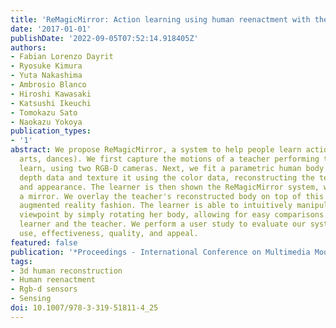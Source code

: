 ```yaml
---
title: 'ReMagicMirror: Action learning using human reenactment with the mirror metaphor'
date: '2017-01-01'
publishDate: '2022-09-05T07:52:14.918405Z'
authors:
- Fabian Lorenzo Dayrit
- Ryosuke Kimura
- Yuta Nakashima
- Ambrosio Blanco
- Hiroshi Kawasaki
- Katsushi Ikeuchi
- Tomokazu Sato
- Naokazu Yokoya
publication_types:
- '1'
abstract: We propose ReMagicMirror, a system to help people learn actions (e.g., martial
  arts, dances). We first capture the motions of a teacher performing the action to
  learn, using two RGB-D cameras. Next, we fit a parametric human body model to the
  depth data and texture it using the color data, reconstructing the teacher's motion
  and appearance. The learner is then shown the ReMagicMirror system, which acts as
  a mirror. We overlay the teacher's reconstructed body on top of this mirror in an
  augmented reality fashion. The learner is able to intuitively manipulate the reconstruction's
  viewpoint by simply rotating her body, allowing for easy comparisons between the
  learner and the teacher. We perform a user study to evaluate our system's ease of
  use, effectiveness, quality, and appeal.
featured: false
publication: '*Proceedings - International Conference on Multimedia Modeling (MMM)*'
tags:
- 3d human reconstruction
- Human reenactment
- Rgb-d sensors
- Sensing
doi: 10.1007/978-3-319-51811-4_25
---
```


